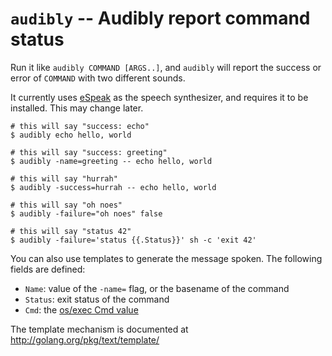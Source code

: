 # `audibly` -- Audibly report command status

Run it like `audibly COMMAND [ARGS..]`, and `audibly` will report the
success or error of `COMMAND` with two different sounds.

It currently uses [eSpeak](http://espeak.sourceforge.net/) as the
speech synthesizer, and requires it to be installed. This may change
later.

``` console
# this will say "success: echo"
$ audibly echo hello, world

# this will say "success: greeting"
$ audibly -name=greeting -- echo hello, world

# this will say "hurrah"
$ audibly -success=hurrah -- echo hello, world

# this will say "oh noes"
$ audibly -failure="oh noes" false

# this will say "status 42"
$ audibly -failure='status {{.Status}}' sh -c 'exit 42'
```

You can also use templates to generate the message spoken.
The following fields are defined:

- `Name`: value of the `-name=` flag, or the basename of the command
- `Status`: exit status of the command
- `Cmd`: the [os/exec Cmd value](http://golang.org/pkg/os/exec/#Cmd)

The template mechanism is documented at
http://golang.org/pkg/text/template/
